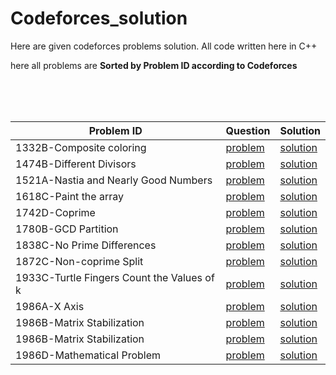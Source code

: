 # Codeforces_solution
 Here are given codeforces problems solution. All code written here in C++ 


here all problems are 
**Sorted by Problem ID according to Codeforces**



<br><br><br>

<div align="center">

| Problem ID                               | Question | Solution  |
|------------------------------------------|----------|-----------|
|  1332B-Composite coloring                | [problem](https://codeforces.com/problemset/problem/1332/B)  | [solution](https://github.com/Sumu154/Codeforces_solution/blob/main/1332B-Composite%20coloring/solution.cpp)  | 
| 1474B-Different Divisors               | [problem](https://codeforces.com/contest/1474/problem/B)  | [solution](https://github.com/Sumu154/Codeforces_solution/blob/main/1474B-Different%20Divisors/solution.cpp)  |
| 1521A-Nastia and Nearly Good Numbers       | [problem](https://codeforces.com/contest/1521/problem/A)  | [solution](https://github.com/Sumu154/Codeforces_solution/blob/main/1521A-Nastia%20and%20Nearly%20Good%20Numbers/solution.cpp)  |
| 1618C-Paint the array     | [problem](https://codeforces.com/contest/1618/problem/C)  | [solution](https://github.com/Sumu154/Codeforces_solution/blob/main/1618C-Paint%20the%20array/solution.cpp)  |
| 1742D-Coprime    | [problem](https://codeforces.com/contest/1742/problem/D)  | [solution](https://github.com/Sumu154/Codeforces_solution/blob/main/1742D-Coprime/solution.cpp)  |
| 1780B-GCD Partition   | [problem](https://codeforces.com/contest/1780/problem/B)  | [solution](https://github.com/Sumu154/Codeforces_solution/blob/main/1780B-GCD%20Partition/solution.cpp)  |
| 1838C-No Prime Differences   | [problem](https://codeforces.com/contest/1838/problem/C)  | [solution](https://github.com/Sumu154/Codeforces_solution/blob/main/1838C-No%20Prime%20Differences/solution.cpp)  |
|1872C-Non-coprime Split  | [problem](https://codeforces.com/contest/1872/problem/C)  | [solution](https://github.com/Sumu154/Codeforces_solution/blob/main/1872C-Non-coprime%20Split/solution.cpp)  |
|1933C-Turtle Fingers Count the Values of k  | [problem](https://codeforces.com/contest/1933/problem/C)  | [solution](https://github.com/Sumu154/Codeforces_solution/blob/main/1933C-Turtle%20Fingers%20Count%20the%20Values%20of%20k/solution.cpp)  |
|1986A-X Axis  | [problem](https://codeforces.com/contest/1986/problem/A)  | [solution](https://github.com/Sumu154/Codeforces_solution/blob/main/1986A-X%20Axis/solution.cpp)  |
|1986B-Matrix Stabilization  | [problem](https://codeforces.com/contest/1986/problem/B)  | [solution](https://github.com/Sumu154/Codeforces_solution/blob/main/1986B-Matrix%20Stabilization/solution.cpp)  |
|1986B-Matrix Stabilization  | [problem](https://codeforces.com/contest/1986/problem/C)  | [solution](https://github.com/Sumu154/Codeforces_solution/blob/main/1986C-Update%20Queries/solution.cpp)  |
|1986D-Mathematical Problem | [problem](https://codeforces.com/contest/1986/problem/D)  | [solution](https://github.com/Sumu154/Codeforces_solution/blob/main/1986D-Mathematical%20Problem/solution.cpp)  |



</div>


